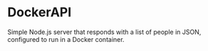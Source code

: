 # DockerAPI
Simple Node.js server that responds with a list of people in JSON, configured to run in a Docker container.
